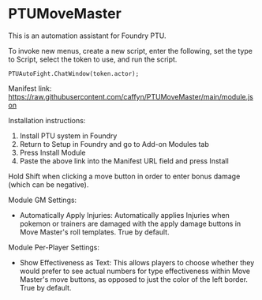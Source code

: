 # PTUMoveMaster
This is an automation assistant for Foundry PTU. 

To invoke new menus, create a new script, enter the following, set the type to Script, select the token to use, and run the script. 

```
PTUAutoFight.ChatWindow(token.actor);
```
Manifest link:
https://raw.githubusercontent.com/caffyn/PTUMoveMaster/main/module.json 

Installation instructions:
1. Install PTU system in Foundry
2. Return to Setup in Foundry and go to Add-on Modules tab
3. Press Install Module
4. Paste the above link into the Manifest URL field and press Install

Hold Shift when clicking a move button in order to enter bonus damage (which can be negative).

Module GM Settings:
- Automatically Apply Injuries: Automatically applies Injuries when pokemon or trainers are damaged with the apply damage buttons in Move Master's roll templates. True by default.

Module Per-Player Settings:
- Show Effectiveness as Text: This allows players to choose whether they would prefer to see actual numbers for type effectiveness within Move Master's move buttons, as opposed to just the color of the left border. True by default.